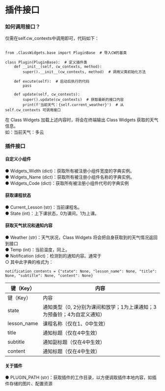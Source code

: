 # 插件接口

### 如何调用接口？  

仅需在self.cw_contexts中调用即可，代码如下：  

```

from .ClassWidgets.base import PluginBase  # 导入CW的基类  

class Plugin(PluginBase):  # 定义插件类  
    def __init__(self, cw_contexts, method):  
        super().__init__(cw_contexts, method)  # 调用父类初始化方法  

    def excute(self):  # 启动后执行的代码  
        pass  

    def update(self, cw_contexts):  
        super().update(cw_contexts)  # 获取最新的接口内容  
        print(f'当前天气：{self.current_weather}')  # 从 self.cw_contexts 可调用接口  

```

在 Class Widgets 加载上述内容时，将会在终端输出 Class Widgets 获取的天气信息。  
如：当前天气：多云  
### 插件接口  

#### 自定义小组件  

● Widgets_Width (dict)：获取所有被注册小组件宽度的字典实例。  
● Widgets_Name (dict)：获取所有被注册小组件名称的字典实例。  
● Widgets_Code (dict)：获取所有被注册小组件代号的字典实例  
#### 获取课程状态  

● Current_Lesson (str)：当前课程名。  
● State (int)：上下课状态，0为课间，1为上课。  
#### 获取天气状况和通知内容  

● Weather (str)：天气状况，Class Widgets 将会把自身获取到的天气情况返回到接口  
● Temp (int)：当前温度，同上。  
● Notification (dict)：检测到的通知内容。通常于  
○ 其中此字典的格式为：
```
notification_contents = {"state": None, "lesson_name": None, "title": None, "subtitle": None, "content": None}  
```

| 键（Key） | 内容 |
| --- | --- |
| 键（Key） | 内容 |
| state | 通知类型（0, 2分别为课间和放学；1为上课通知；3为预备铃；4为自定义通知） |
| lesson_name | 课程名称（仅在1、0中生效） |
| title | 通知标题（仅在4中生效） |
| subtitle | 通知副标题（仅在4中生效） |
| content | 通知标题（仅在4中生效） |

#### 关于插件  

● PLUGIN_PATH (str)：获取插件的工作目录，以方便调取插件本地内容，如插件存储的图片、配置资源